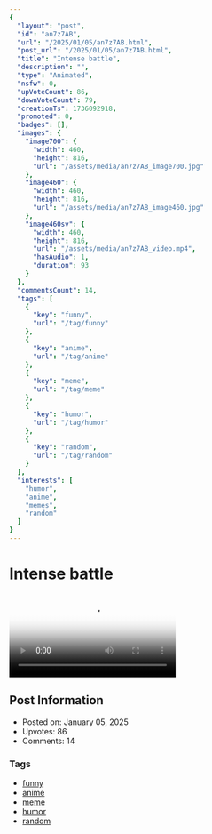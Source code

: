 ```yaml
---
{
  "layout": "post",
  "id": "an7z7AB",
  "url": "/2025/01/05/an7z7AB.html",
  "post_url": "/2025/01/05/an7z7AB.html",
  "title": "Intense battle",
  "description": "",
  "type": "Animated",
  "nsfw": 0,
  "upVoteCount": 86,
  "downVoteCount": 79,
  "creationTs": 1736092918,
  "promoted": 0,
  "badges": [],
  "images": {
    "image700": {
      "width": 460,
      "height": 816,
      "url": "/assets/media/an7z7AB_image700.jpg"
    },
    "image460": {
      "width": 460,
      "height": 816,
      "url": "/assets/media/an7z7AB_image460.jpg"
    },
    "image460sv": {
      "width": 460,
      "height": 816,
      "url": "/assets/media/an7z7AB_video.mp4",
      "hasAudio": 1,
      "duration": 93
    }
  },
  "commentsCount": 14,
  "tags": [
    {
      "key": "funny",
      "url": "/tag/funny"
    },
    {
      "key": "anime",
      "url": "/tag/anime"
    },
    {
      "key": "meme",
      "url": "/tag/meme"
    },
    {
      "key": "humor",
      "url": "/tag/humor"
    },
    {
      "key": "random",
      "url": "/tag/random"
    }
  ],
  "interests": [
    "humor",
    "anime",
    "memes",
    "random"
  ]
}
---
```


# Intense battle

<video controls playsinline loop poster="/assets/media/an7z7AB_image460.jpg">
  <source src="/assets/media/an7z7AB_video.mp4" type="video/mp4">
  Your browser does not support the video tag.
</video>

## Post Information

- Posted on: January 05, 2025
- Upvotes: 86
- Comments: 14

### Tags

- [funny](/tag/funny)
- [anime](/tag/anime)
- [meme](/tag/meme)
- [humor](/tag/humor)
- [random](/tag/random)
